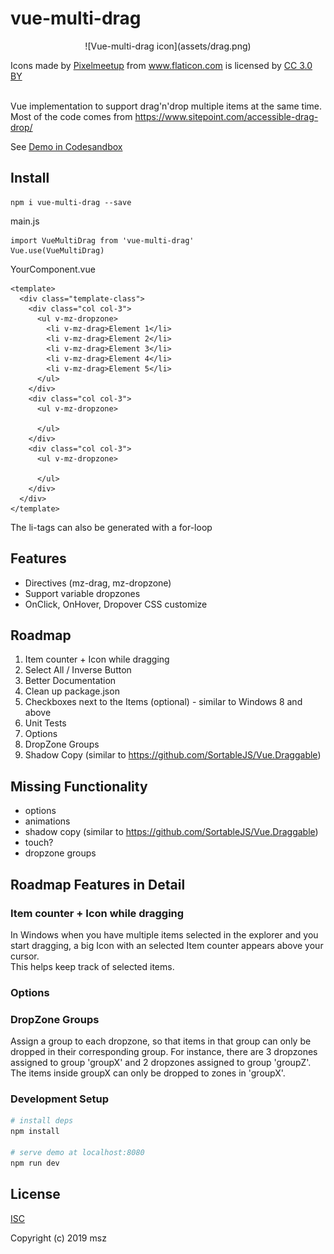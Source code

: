 # vue-multi-drag
<p align="center">
  ![Vue-multi-drag icon](assets/drag.png)
</p>

<div>Icons made by <a href="https://www.flaticon.com/authors/pixelmeetup" title="Pixelmeetup">Pixelmeetup</a> from <a href="https://www.flaticon.com/" 			    title="Flaticon">www.flaticon.com</a> is licensed by <a href="http://creativecommons.org/licenses/by/3.0/" 			    title="Creative Commons BY 3.0" target="_blank">CC 3.0 BY</a></div>
<br />

Vue implementation to support drag'n'drop multiple items at the same time. 
Most of the code comes from https://www.sitepoint.com/accessible-drag-drop/

See [Demo in Codesandbox](https://codesandbox.io/s/4kxw6m3x9)

## Install

````npm
npm i vue-multi-drag --save
````

main.js
````vue
import VueMultiDrag from 'vue-multi-drag'
Vue.use(VueMultiDrag)
````

YourComponent.vue
````vue
<template>
  <div class="template-class">
    <div class="col col-3">
      <ul v-mz-dropzone>
        <li v-mz-drag>Element 1</li>
        <li v-mz-drag>Element 2</li>
        <li v-mz-drag>Element 3</li>
        <li v-mz-drag>Element 4</li>
        <li v-mz-drag>Element 5</li>
      </ul>
    </div>
    <div class="col col-3">
      <ul v-mz-dropzone>
      
      </ul>
    </div>
    <div class="col col-3">
      <ul v-mz-dropzone>
      
      </ul>
    </div>
  </div>
</template>
````

The li-tags can also be generated with a for-loop

## Features

- Directives (mz-drag, mz-dropzone)
- Support variable dropzones
- OnClick, OnHover, Dropover CSS customize

## Roadmap
 
1. Item counter + Icon while dragging
1. Select All / Inverse Button
1. Better Documentation
1. Clean up package.json
1. Checkboxes next to the Items (optional) - similar to Windows 8 and above
1. Unit Tests
2. Options
3. DropZone Groups
4. Shadow Copy (similar to https://github.com/SortableJS/Vue.Draggable)


## Missing Functionality

- options
- animations
- shadow copy (similar to https://github.com/SortableJS/Vue.Draggable)
- touch?
- dropzone groups


## Roadmap Features in Detail

### Item counter + Icon while dragging

In Windows when you have multiple items selected in the explorer and you start
dragging, a big Icon with an selected Item counter appears above your cursor.  
This helps keep track of selected items.


### Options

### DropZone Groups

Assign a group to each dropzone, so that items in that group can only be dropped in
their corresponding group.
For instance, there are 3 dropzones assigned to group 'groupX' and 2 dropzones assigned
to group 'groupZ'. The items inside groupX can only be dropped to zones in 'groupX'.


### Development Setup

``` bash
# install deps
npm install

# serve demo at localhost:8080
npm run dev
```

## License

[ISC](http://opensource.org/licenses/ISC)

Copyright (c) 2019 msz

